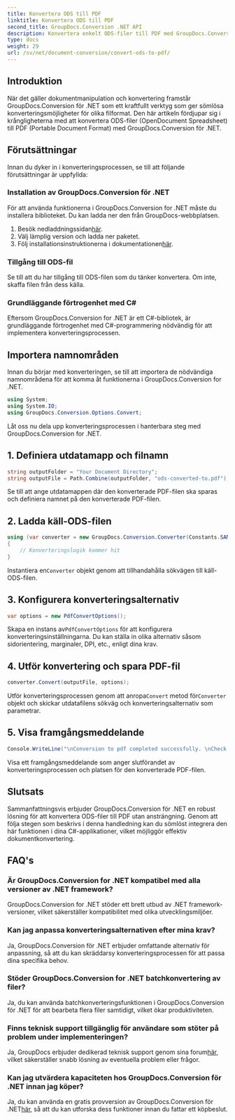 ```yaml
---
title: Konvertera ODS till PDF
linktitle: Konvertera ODS till PDF
second_title: GroupDocs.Conversion .NET API
description: Konvertera enkelt ODS-filer till PDF med GroupDocs.Conversion for .NET. Omfattande handledning med steg-för-steg-instruktioner.
type: docs
weight: 29
url: /sv/net/document-conversion/convert-ods-to-pdf/
---
```

## Introduktion
När det gäller dokumentmanipulation och konvertering framstår GroupDocs.Conversion för .NET som ett kraftfullt verktyg som ger sömlösa konverteringsmöjligheter för olika filformat. Den här artikeln fördjupar sig i krångligheterna med att konvertera ODS-filer (OpenDocument Spreadsheet) till PDF (Portable Document Format) med GroupDocs.Conversion för .NET. 
## Förutsättningar
Innan du dyker in i konverteringsprocessen, se till att följande förutsättningar är uppfyllda:
### Installation av GroupDocs.Conversion för .NET
För att använda funktionerna i GroupDocs.Conversion for .NET måste du installera biblioteket. Du kan ladda ner den från GroupDocs-webbplatsen.
1.  Besök nedladdningssidan[här](https://releases.groupdocs.com/conversion/net/).
2. Välj lämplig version och ladda ner paketet.
3.  Följ installationsinstruktionerna i dokumentationen[här](https://reference.groupdocs.com/conversion/net/).
### Tillgång till ODS-fil
Se till att du har tillgång till ODS-filen som du tänker konvertera. Om inte, skaffa filen från dess källa.
### Grundläggande förtrogenhet med C#
Eftersom GroupDocs.Conversion for .NET är ett C#-bibliotek, är grundläggande förtrogenhet med C#-programmering nödvändig för att implementera konverteringsprocessen.

## Importera namnområden
Innan du börjar med konverteringen, se till att importera de nödvändiga namnområdena för att komma åt funktionerna i GroupDocs.Conversion for .NET.

```csharp
using System;
using System.IO;
using GroupDocs.Conversion.Options.Convert;
```

Låt oss nu dela upp konverteringsprocessen i hanterbara steg med GroupDocs.Conversion for .NET.

## 1. Definiera utdatamapp och filnamn
```csharp
string outputFolder = "Your Document Directory";
string outputFile = Path.Combine(outputFolder, "ods-converted-to.pdf");
```
Se till att ange utdatamappen där den konverterade PDF-filen ska sparas och definiera namnet på den konverterade PDF-filen.
## 2. Ladda käll-ODS-filen
```csharp
using (var converter = new GroupDocs.Conversion.Converter(Constants.SAMPLE_ODS))
{
    // Konverteringslogik kommer hit
}
```
 Instantiera en`Converter` objekt genom att tillhandahålla sökvägen till käll-ODS-filen.
## 3. Konfigurera konverteringsalternativ
```csharp
var options = new PdfConvertOptions();
```
 Skapa en instans av`PdfConvertOptions` för att konfigurera konverteringsinställningarna. Du kan ställa in olika alternativ såsom sidorientering, marginaler, DPI, etc., enligt dina krav.
## 4. Utför konvertering och spara PDF-fil
```csharp
converter.Convert(outputFile, options);
```
 Utför konverteringsprocessen genom att anropa`Convert` metod för`Converter` objekt och skickar utdatafilens sökväg och konverteringsalternativ som parametrar.
## 5. Visa framgångsmeddelande
```csharp
Console.WriteLine("\nConversion to pdf completed successfully. \nCheck output in {0}", outputFolder);
```
Visa ett framgångsmeddelande som anger slutförandet av konverteringsprocessen och platsen för den konverterade PDF-filen.

## Slutsats
Sammanfattningsvis erbjuder GroupDocs.Conversion för .NET en robust lösning för att konvertera ODS-filer till PDF utan ansträngning. Genom att följa stegen som beskrivs i denna handledning kan du sömlöst integrera den här funktionen i dina C#-applikationer, vilket möjliggör effektiv dokumentkonvertering.
## FAQ's
### Är GroupDocs.Conversion for .NET kompatibel med alla versioner av .NET framework?
GroupDocs.Conversion for .NET stöder ett brett utbud av .NET framework-versioner, vilket säkerställer kompatibilitet med olika utvecklingsmiljöer.
### Kan jag anpassa konverteringsalternativen efter mina krav?
Ja, GroupDocs.Conversion för .NET erbjuder omfattande alternativ för anpassning, så att du kan skräddarsy konverteringsprocessen för att passa dina specifika behov.
### Stöder GroupDocs.Conversion for .NET batchkonvertering av filer?
Ja, du kan använda batchkonverteringsfunktionen i GroupDocs.Conversion för .NET för att bearbeta flera filer samtidigt, vilket ökar produktiviteten.
### Finns teknisk support tillgänglig för användare som stöter på problem under implementeringen?
Ja, GroupDocs erbjuder dedikerad teknisk support genom sina forum[här](https://forum.groupdocs.com/c/conversion/11), vilket säkerställer snabb lösning av eventuella problem eller frågor.
### Kan jag utvärdera kapaciteten hos GroupDocs.Conversion för .NET innan jag köper?
 Ja, du kan använda en gratis provversion av GroupDocs.Conversion för .NET[här](https://releases.groupdocs.com/), så att du kan utforska dess funktioner innan du fattar ett köpbeslut.